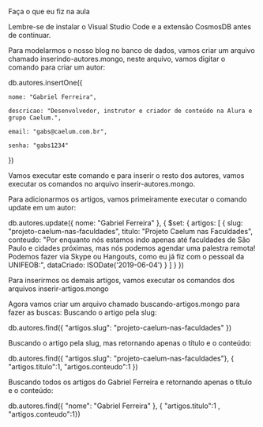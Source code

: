 Faça o que eu fiz na aula

Lembre-se de instalar o Visual Studio Code e a extensão CosmosDB antes de continuar.

Para modelarmos o nosso blog no banco de dados, vamos criar um arquivo chamado inserindo-autores.mongo, neste arquivo, vamos digitar o comando para criar um autor:

db.autores.insertOne({

    nome: "Gabriel Ferreira",

    descricao: "Desenvolvedor, instrutor e criador de conteúdo na Alura e grupo Caelum.",

    email: "gabs@caelum.com.br",

    senha: "gabs1234"

})


Vamos executar este comando e para inserir o resto dos autores, vamos executar os comandos no arquivo inserir-autores.mongo.

Para adicionarmos os artigos, vamos primeiramente executar o comando update em um autor:

db.autores.update({
    nome: "Gabriel Ferreira"
}, {
    $set: {
        artigos: [
            {
                slug: "projeto-caelum-nas-faculdades",
                titulo: "Projeto Caelum nas Faculdades",
                conteudo: "Por enquanto nós estamos indo apenas até faculdades de São Paulo e cidades próximas, mas nós podemos agendar uma palestra remota! Podemos fazer via Skype ou Hangouts, como eu já fiz com o pessoal da UNIFEOB:",
                dataCriado: ISODate('2019-06-04')
            }
        ]
    }
})


Para inserirmos os demais artigos, vamos executar os comandos dos arquivos inserir-artigos.mongo

Agora vamos criar um arquivo chamado buscando-artigos.mongo para fazer as buscas:
Buscando o artigo pela slug:

db.autores.find({ "artigos.slug": "projeto-caelum-nas-faculdades" })


Buscando o artigo pela slug, mas retornando apenas o título e o conteúdo:

db.autores.find({ "artigos.slug": "projeto-caelum-nas-faculdades"}, { "artigos.titulo":1, "artigos.conteudo":1 })


Buscando todos os artigos do Gabriel Ferreira e retornando apenas o título e o conteúdo:

db.autores.find({ "nome": "Gabriel Ferreira" }, { "artigos.titulo":1 , "artigos.conteudo":1})
